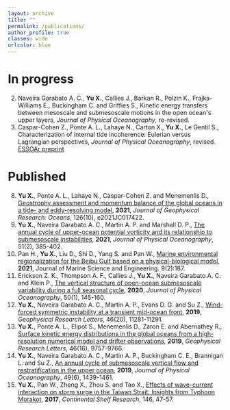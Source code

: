 ```yaml
---
layout: archive
title: ""
permalink: /publications/
author_profile: true
classes: wide
urlcolor: blue
---
```


In progress
======

2. Naveira Garabato A. C., **Yu X.**, Callies J., Barkan R., Polzin K., Frajka-Williams E., Buckingham C. and Griffies S., Kinetic energy transfers between mesoscale and submesoscale motions in the open ocean's upper layers, *Journal of Physical Oceanography*, re-revised.
1. Caspar-Cohen Z., Ponte A. L., Lahaye N., Carton X., **Yu X.**, Le Gentil S., Characterization of internal tide incoherence: Eulerian versus Lagrangian perspectives, *Journal of Physical Oceanography*, revised. [ESSOAr preprint](https://doi.org/10.1002/essoar.10506946.1)


<!--
4. Arbic B. K., Elipot S., Menemenlis D., Ponte A. L., Shriver J. F., **Yu X.**, Zaron E. D., Alford, M. H., Buijsman M. C., Abernathey R., Garcia D., Guan L., Martin P. E., Nelson A. D., Frequency dependence of ocean surface kinetic energy and its vertical structure from global high-resolution models and surface drifter observations, in preparation. 
3. **Yu X.**, Ponte A. L., et al., Comparison of Eulerian and Lagrangian surface kinetic energy fields from a global high-resolution model, in preparation.
2. **Yu X.**, Barkan, R., et al., Enhanced submesoscale frontogenesis by convergent flows in the upper ocean, in preparation.
1. **Yu X.**, Naveira Garabato A. C., et al., Observed equatorward propagation and chimney effect of near-inertial waves in the mid-latitude open ocean, in preparation.
-->



Published
======

8. **Yu X.**, Ponte A. L., Lahaye N., Caspar-Cohen Z. and Menemenlis D., [Geostrophy assessment and momentum balance of the global oceans in a tide- and eddy-resolving model](https://doi.org/10.1029/2021JC017422), **2021**, *Journal of Geophysical Research: Oceans*, 126(10), e2021JC017422. 
7. **Yu X.**, Naveira Garabato A. C., Martin A. P. and Marshall D. P., [The annual cycle of upper-ocean potential vorticity and its relationship to submesoscale instabilities](https://doi.org/10.1175/JPO-D-20-0099.1), **2021**, *Journal of Physical Oceanography*, 51(2), 385-402. 
6. Pan H., **Yu X.**, Liu D., Shi D., Yang S. and Pan W., [Marine environmental regionalization for the Beibu Gulf based on a physical-biological model](https://doi.org/10.3390/jmse9020187), **2021**, Journal of Marine Science and Engineering. 9(2):187. 
5. Erickson Z. K., Thompson A. F., Callies J., **Yu X.**, Naveira Garabato A. C. and Klein P., [The vertical structure of open-ocean submesoscale variability during a full seasonal cycle](https://doi.org/10.1175/JPO-D-19-0030.1), **2020**, *Journal of Physical Oceanography*, 50(1), 145-160.
4. **Yu X.**, Naveira Garabato A. C., Martin A. P., Evans D. G. and Su Z., [Wind-forced symmetric instability at a transient mid-ocean front](https://doi.org/10.1029/2019GL084309), **2019**, *Geophysical Research Letters*, 46(20), 11281-11291. 
3. **Yu X.**, Ponte A. L., Elipot S., Menemenlis D., Zaron E. and Abernathey R., [Surface kinetic energy distributions in the global oceans from a high-resolution numerical model and drifter observations](https://doi.org/10.1029/2019GL083074), **2019**, *Geophysical Research Letters*, 46(16), 9757-9766.
2. **Yu X.**, Naveira Garabato A. C., Martin A. P., Buckingham C. E., Brannigan L. and Su Z., [An annual cycle of submesoscale vertical flow and restratification in the upper ocean](https://doi.org/10.1175/JPO-D-18-0253.1), **2019**, *Journal of Physical Oceanography*, 49(6), 1439-1461. 
1. **Yu X.**, Pan W., Zheng X., Zhou S. and Tao X., [Effects of wave-current interaction on storm surge in the Taiwan Strait: Insights from Typhoon Morakot](https://doi.org/10.1016/j.csr.2017.08.009), **2017**, *Continental Shelf Research*, 146, 47-57. 




